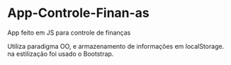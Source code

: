 # App-Controle-Finan-as
App feito em JS para controle de finanças

Utiliza paradigma OO, e armazenamento de informações em localStorage. na estilização foi usado o Bootstrap.
